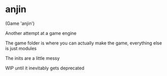 # anjin

(Game 'anjin')

Another attempt at a game engine

The game folder is where you can actually make the game, everything else is just modules

The inits are a little messy

WIP until it inevitably gets deprecated